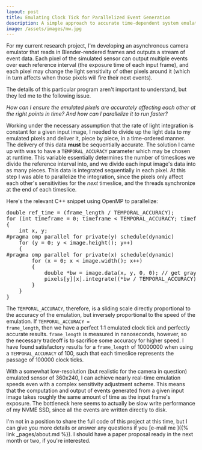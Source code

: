```yaml
---
layout: post
title: Emulating Clock Tick for Parallelized Event Generation
description: A simple approach to accurate time-dependent system emulation
image: /assets/images/mw.jpg
---
```


For my current research project, I'm developing an asynchronous camera emulator that reads in Blender-rendered frames and outputs a stream of event data. Each pixel of the simulated sensor can output multiple events over each reference interval (the exposure time of each input frame), and each pixel may change the light sensitivity of other pixels around it (which in turn affects when those pixels will fire their next events).

The details of this particular program aren't important to understand, but they led me to the following issue. 

<i>How can I ensure the emulated pixels are accurately affecting each other at the right points in time? And how can I parallelize it to run faster?</i>

Working under the necessary assumption that the rate of light integration is constant for a given input image, I needed to divide up the light data to my emulated pixels and deliver it, piece by piece, in a time-ordered manner. The delivery of this data <b>must</b> be sequentially accurate. The solution I came up with was to have a <code>TEMPORAL_ACCURACY</code> parameter which may be chosen at runtime. This variable essentially determines the number of timeslices we divide the reference interval into, and we divide each input image's data into as many pieces. This data is integrated sequentially in each pixel. At this step I was able to parallelize the integration, since the pixels only affect each other's sensitivities for the <i>next</i> timeslice, and the threads synchronize at the end of each timeslice. 


Here's the relevant C++ snippet using OpenMP to parallelize:
<pre>
double ref_time = (frame_length / TEMPORAL_ACCURACY);
for (int timeframe = 0; timeframe < TEMPORAL_ACCURACY; timeframe += 1)
{
	int x, y;
#pragma omp parallel for private(y) schedule(dynamic)
	for (y = 0; y < image.height(); y++)
	{
#pragma omp parallel for private(x) schedule(dynamic)
		for (x = 0; x < image.width(); x++)
		{
			double *bw = image.data(x, y, 0, 0); // get grayscale pixel intensity
			pixels[y][x].integrate((*bw / TEMPORAL_ACCURACY), ref_time);
		}
	}
}
</pre>

The <code>TEMPORAL_ACCURACY</code>, therefore, is a sliding scale directly proportional to the accuracy of the emulation, but inversely proportional to the speed of the emulation. If <code>TEMPORAL_ACCURACY = frame_length</code>, then we have a perfect 1:1 emulated clock tick and perfectly accurate results. <code>frame_length</code> is measured in nanoseconds, however, so the necessary tradeoff is to sacrifice some accuracy for higher speed. I have found satisfactory results for a <code>frame_length</code> of 10000000 when using a <code>TEMPORAL_ACCURACY</code> of 100, such that each timeslice represents the passage of 100000 clock ticks.

With a somewhat low-resolution (but realistic for the camera in question) emulated sensor of 360x240, I can achieve nearly real-time emulation speeds even with a complex sensitivity adjustment scheme. This means that the computation and output of events generated from a given input image takes roughly the same amount of time as the input frame's exposure. The bottleneck here seems to actually be slow write performance of my NVME SSD, since all the events are written directly to disk.

I'm not in a position to share the full code of this project at this time, but I can give you more details or answer any questions if you [e-mail me ]({% link _pages/about.md %}). I should have a paper proposal ready in the next month or two, if you're interested.